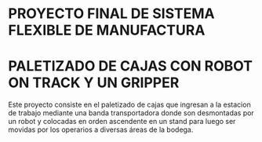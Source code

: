 # PROYECTO FINAL DE SISTEMA FLEXIBLE DE MANUFACTURA 
# PALETIZADO DE CAJAS CON ROBOT ON TRACK Y UN GRIPPER
Este proyecto consiste en el paletizado de cajas que ingresan a la estacion de trabajo mediante una banda transportadora donde son desmontadas por un robot y colocadas en orden ascendente en un stand para luego ser movidas por los operarios a diversas áreas de la bodega.
